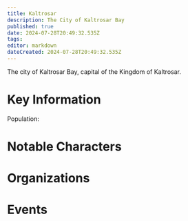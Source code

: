 ```yaml
---
title: Kaltrosar
description: The City of Kaltrosar Bay
published: true
date: 2024-07-28T20:49:32.535Z
tags: 
editor: markdown
dateCreated: 2024-07-28T20:49:32.535Z
---
```


The city of Kaltrosar Bay, capital of the Kingdom of Kaltrosar. 

# Key Information
Population: 

# Notable Characters

# Organizations

# Events
